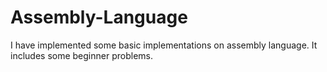 # Assembly-Language
I have implemented some basic implementations on assembly language. It includes some beginner problems.
